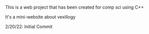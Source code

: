 This is a web project that has been created for comp sci using C++


It's a mini-website about vexillogy


2/20/22: Initial Commit